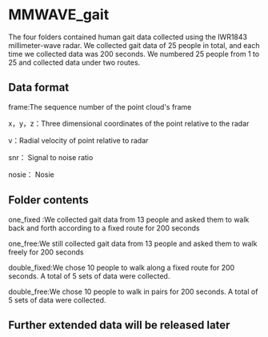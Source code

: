 # MMWAVE_gait
The four folders contained human gait data collected using the IWR1843 millimeter-wave radar.
We collected gait data of 25 people in total, and each time we collected data was 200 seconds.
We numbered 25 people from 1 to 25 and collected data under two routes.
## Data format
frame:The sequence number of the point cloud's frame

x，y，z：Three dimensional coordinates of the point relative to the radar

v：Radial velocity of point relative to radar

snr： Signal to noise ratio

nosie： Nosie

## Folder contents
one_fixed :We collected gait data from 13 people and asked them to walk back and forth according to a fixed route for 200 seconds

one_free:We still collected gait data from 13 people and asked them to walk freely for 200 seconds

double_fixed:We chose 10 people to walk along a fixed route for 200 seconds. A total of 5 sets of data were collected.

double_free:We chose 10 people to walk in pairs for 200 seconds. A total of 5 sets of data were collected.

## Further extended data will be released later
